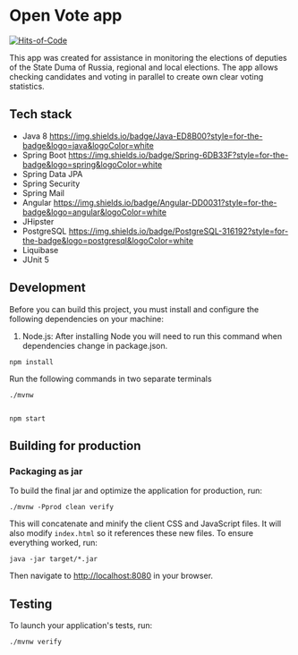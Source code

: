 # Open Vote app

[![Hits-of-Code](https://hitsofcode.com/github/drsdgdbye/open-vote-app?branch=master)](https://hitsofcode.com/github/drsdgdbye/open-vote-app/view?branch=master)

This app was created for assistance in monitoring the elections of deputies of the State Duma of Russia, regional and local elections.
The app allows checking candidates and voting in parallel to create own clear voting statistics.

## Tech stack

+ Java 8 https://img.shields.io/badge/Java-ED8B00?style=for-the-badge&logo=java&logoColor=white
+ Spring Boot https://img.shields.io/badge/Spring-6DB33F?style=for-the-badge&logo=spring&logoColor=white
+ Spring Data JPA
+ Spring Security
+ Spring Mail
+ Angular https://img.shields.io/badge/Angular-DD0031?style=for-the-badge&logo=angular&logoColor=white
+ JHipster
+ PostgreSQL https://img.shields.io/badge/PostgreSQL-316192?style=for-the-badge&logo=postgresql&logoColor=white
+ Liquibase
+ JUnit 5

## Development

Before you can build this project, you must install and configure the following dependencies on your machine:

1. Node.js:
After installing Node you will need to run this command when dependencies change in package.json.

```
npm install
```
Run the following commands in two separate terminals

```
./mvnw


npm start
```

## Building for production

### Packaging as jar

To build the final jar and optimize the application for production, run:

```
./mvnw -Pprod clean verify
```
This will concatenate and minify the client CSS and JavaScript files. It will also modify `index.html` so it references these new files.
To ensure everything worked, run:
```
java -jar target/*.jar
```

Then navigate to [http://localhost:8080](http://localhost:8080) in your browser.

## Testing

To launch your application's tests, run:

```
./mvnw verify
```
